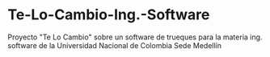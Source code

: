 # Te-Lo-Cambio-Ing.-Software
Proyecto "Te Lo Cambio" sobre un software de trueques para la materia ing. software de la Universidad Nacional de Colombia Sede Medellín
